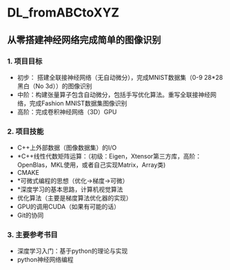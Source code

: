 # DL_fromABCtoXYZ

## 从零搭建神经网络完成简单的图像识别

### 1. 项目目标

+ 初步： 搭建全联接神经网络（无自动微分），完成MNIST数据集（0-9 28*28 黑白（No 3d））的图像识别
+ 中阶：构建张量算子包含自动微分，包括手写优化算法。重写全联接神经网络，完成Fashion MNIST数据集图像识别
+ 高阶：完成卷积神经网络（3D）GPU

### 2. 项目技能

+ C++上外部数据（图像数据集）的I/O
+ *C++线性代数矩阵运算：（初级：Eigen，Xtensor第三方库，高阶：OpenBlas，MKL使用，或者自己实现Matrix，Array类)
+ CMAKE
+ *可微式编程的思想（优化->梯度->可微）
+ *深度学习的基本思路，计算机视觉算法
+ 优化算法（主要是梯度算法优化器的实现）
+ GPU的调用CUDA（如果有可能的话）
+ Git的协同

### 3. 主要参考书目

+ 深度学习入门：基于python的理论与实现
+ python神经网络编程
